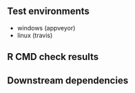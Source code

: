 ## Test environments

* windows (appveyor)
* linux (travis)

## R CMD check results

## Downstream dependencies
